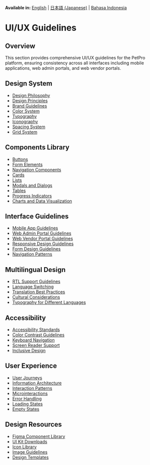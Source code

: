 <!-- Language Switcher -->
<div class="language-switcher">
  <p>
    <strong>Available in:</strong>
    <a href="../en/ui-ux/README.md" hreflang="en">English</a> |
    <a href="../jp/ui-ux/README.md" hreflang="ja">日本語 (Japanese)</a> |
    <a href="../id/ui-ux/README.md" hreflang="id">Bahasa Indonesia</a>
  </p>
</div>
<!-- End Language Switcher -->

# UI/UX Guidelines

## Overview

This section provides comprehensive UI/UX guidelines for the PetPro platform, ensuring consistency across all interfaces including mobile applications, web admin portals, and web vendor portals.

## Design System

- [Design Philosophy](./design-philosophy.md)
- [Design Principles](./design-principles.md)
- [Brand Guidelines](./brand-guidelines.md)
- [Color System](./color-system.md)
- [Typography](./typography.md)
- [Iconography](./iconography.md)
- [Spacing System](./spacing-system.md)
- [Grid System](./grid-system.md)

## Components Library

- [Buttons](./components/buttons.md)
- [Form Elements](./components/form-elements.md)
- [Navigation Components](./components/navigation.md)
- [Cards](./components/cards.md)
- [Lists](./components/lists.md)
- [Modals and Dialogs](./components/modals.md)
- [Tables](./components/tables.md)
- [Progress Indicators](./components/progress-indicators.md)
- [Charts and Data Visualization](./components/charts.md)

## Interface Guidelines

- [Mobile App Guidelines](./mobile-guidelines.md)
- [Web Admin Portal Guidelines](./web-admin-guidelines.md)
- [Web Vendor Portal Guidelines](./web-vendor-guidelines.md)
- [Responsive Design Guidelines](./responsive-design.md)
- [Form Design Guidelines](./form-design.md)
- [Navigation Patterns](./navigation-patterns.md)

## Multilingual Design

- [RTL Support Guidelines](./rtl-support.md)
- [Language Switching](./language-switching.md)
- [Translation Best Practices](./translation-best-practices.md)
- [Cultural Considerations](./cultural-considerations.md)
- [Typography for Different Languages](./multilingual-typography.md)

## Accessibility

- [Accessibility Standards](./accessibility-standards.md)
- [Color Contrast Guidelines](./color-contrast.md)
- [Keyboard Navigation](./keyboard-navigation.md)
- [Screen Reader Support](./screen-reader-support.md)
- [Inclusive Design](./inclusive-design.md)

## User Experience

- [User Journeys](./user-journeys.md)
- [Information Architecture](./information-architecture.md)
- [Interaction Patterns](./interaction-patterns.md)
- [Microinteractions](./microinteractions.md)
- [Error Handling](./error-handling.md)
- [Loading States](./loading-states.md)
- [Empty States](./empty-states.md)

## Design Resources

- [Figma Component Library](./figma-library.md)
- [UI Kit Downloads](./ui-kit-downloads.md)
- [Icon Library](./icon-library.md)
- [Image Guidelines](./image-guidelines.md)
- [Design Templates](./design-templates.md)
